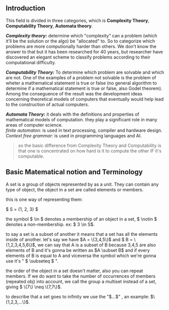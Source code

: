 ## Introduction

<p>This field is divided in three categories, which is <b>Complexity Theory</b>, <b>Computability Theory</b>,  <b>Automata theory</b>.<br> </p>

<p> <b><i>Complexity theory:</i></b> determine which "complexity" can a problem (which it'll be the solution or the algo) be "allocated" to. So to categorize which problems are more computionally harder than others. We don't know the answer to that but it has been researched for 40 years, but researcher have discovered an elegant scheme to classify problems according to their computational difficulty.</p>

<p><b><i>Computability Theory:</i></b> To determine which problem are solvable and which are not. One of the examples of a problem not solvable is the problem of wheter a mathematical statement is true or false (no general algorithm to determine if a mathematical statement is true or false, also Godel theorem). Among the conseguence of the result was the development ideas concerning theoretical models of computers that eventually would help lead to the construction of actual computers.</p>

<p><b><i>Automata Theory:</i></b> it deals with the definitions and
properties of mathematical models of computation. they play a significant role
in many areas of computer science.<br>
<i>finite automaton:</i> is used in text processing, compiler and hardware design.<br>
<i>Context free grammar:</i> is used in programming languages and AI.</p>

> so the basic difference from Complexity Theory and Computability is that one is concentrated on how hard is it to compute the other IF it's computable.

## Basic Matematical notion and Terminology

<p>A set is a group of objects represented by as a unit. They can contain any type of object, the object in a set are called elements or members.</p>

<p>this is one way of representing them:</p>

$ S = \{1, 2, 3\} $ 

<p> the symbol $ \in $ denotes a membership of an object in a set, $ \notin $ denotes a non-membership.
ex: $ 3 \in S$.<p>

<p>to say a set is a subset of another it means that a set has all the elements inside of another. let's say we have $A = \{3,4,5\}$ and $ B = \{1,2,3,4,5,6\}$, we can say that A is a subset of B because 3,4,5 are also elements of B and it's gonna be written as $A \subset B$ and if every elements of B is equal to A and viceversa the symbol which we're gonna use it's  " $ \subseteq $ ".</p>

<p>the order of the object in a set doesn't matter, also you can repeat members. If we do want to take the number of occurrences of members (repeated obj) into account, we call the group a multiset instead of a set, giving $ \{7\} \neq \{7,7\}$. </p>

<p>to describe that a set goes to infinity we use the "$...$" , an example: $\{1,2,3,...\}$.</p>


